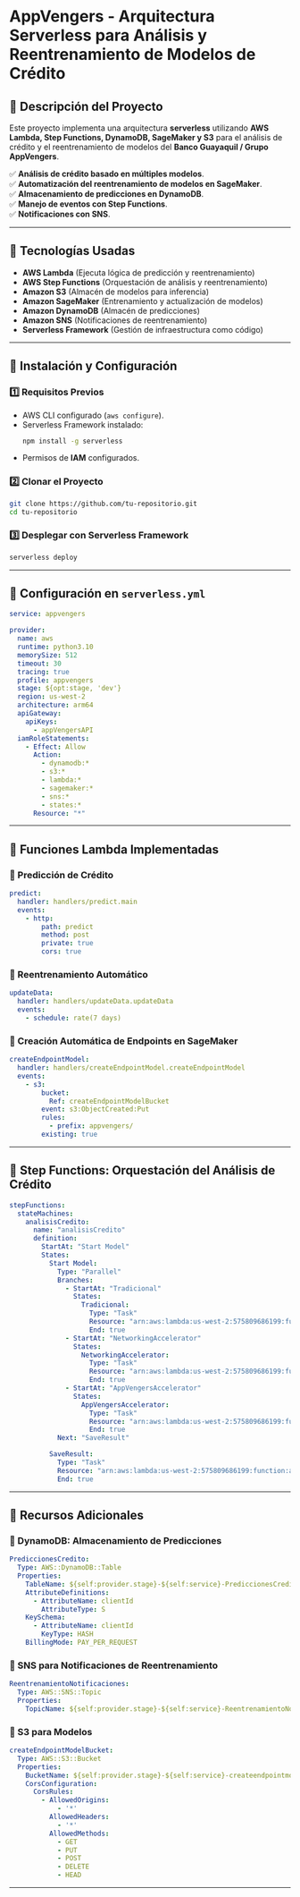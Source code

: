 # **AppVengers - Arquitectura Serverless para Análisis y Reentrenamiento de Modelos de Crédito**

## **📌 Descripción del Proyecto**
Este proyecto implementa una arquitectura **serverless** utilizando **AWS Lambda, Step Functions, DynamoDB, SageMaker y S3** para el análisis de crédito y el reentrenamiento de modelos del **Banco Guayaquil / Grupo AppVengers**.

✅ **Análisis de crédito basado en múltiples modelos**.  
✅ **Automatización del reentrenamiento de modelos en SageMaker**.  
✅ **Almacenamiento de predicciones en DynamoDB**.  
✅ **Manejo de eventos con Step Functions**.  
✅ **Notificaciones con SNS**.  

---

## **📌 Tecnologías Usadas**
- **AWS Lambda** (Ejecuta lógica de predicción y reentrenamiento)
- **AWS Step Functions** (Orquestación de análisis y reentrenamiento)
- **Amazon S3** (Almacén de modelos para inferencia)
- **Amazon SageMaker** (Entrenamiento y actualización de modelos)
- **Amazon DynamoDB** (Almacén de predicciones)
- **Amazon SNS** (Notificaciones de reentrenamiento)
- **Serverless Framework** (Gestión de infraestructura como código)

---

## **📌 Instalación y Configuración**

### **1️⃣ Requisitos Previos**
- AWS CLI configurado (`aws configure`).
- Serverless Framework instalado:
  ```bash
  npm install -g serverless
  ```
- Permisos de **IAM** configurados.

### **2️⃣ Clonar el Proyecto**
```bash
git clone https://github.com/tu-repositorio.git
cd tu-repositorio
```

### **3️⃣ Desplegar con Serverless Framework**
```bash
serverless deploy
```

---

## **📌 Configuración en `serverless.yml`**

```yaml
service: appvengers

provider:
  name: aws
  runtime: python3.10
  memorySize: 512  
  timeout: 30
  tracing: true
  profile: appvengers
  stage: ${opt:stage, 'dev'}
  region: us-west-2
  architecture: arm64
  apiGateway:
    apiKeys:
      - appVengersAPI
  iamRoleStatements:
    - Effect: Allow
      Action:
        - dynamodb:*
        - s3:*
        - lambda:*
        - sagemaker:*
        - sns:*
        - states:*
      Resource: "*"
```

---

## **📌 Funciones Lambda Implementadas**

### **📌 Predicción de Crédito**
```yaml
predict:
  handler: handlers/predict.main
  events:
    - http:
        path: predict
        method: post
        private: true
        cors: true
```

### **📌 Reentrenamiento Automático**
```yaml
updateData:
  handler: handlers/updateData.updateData
  events:
    - schedule: rate(7 days)
```

### **📌 Creación Automática de Endpoints en SageMaker**
```yaml
createEndpointModel:
  handler: handlers/createEndpointModel.createEndpointModel
  events:
    - s3:
        bucket:
          Ref: createEndpointModelBucket
        event: s3:ObjectCreated:Put
        rules:
          - prefix: appvengers/
        existing: true
```

---

## **📌 Step Functions: Orquestación del Análisis de Crédito**

```yaml
stepFunctions:
  stateMachines:
    analisisCredito:
      name: "analisisCredito"
      definition:
        StartAt: "Start Model"
        States:
          Start Model:
            Type: "Parallel"
            Branches:
              - StartAt: "Tradicional"
                States:
                  Tradicional:
                    Type: "Task"
                    Resource: "arn:aws:lambda:us-west-2:575809686199:function:appvengers-dev-Tradicional"
                    End: true
              - StartAt: "NetworkingAccelerator"
                States:
                  NetworkingAccelerator:
                    Type: "Task"
                    Resource: "arn:aws:lambda:us-west-2:575809686199:function:appvengers-dev-NetworkingAccelerator"
                    End: true
              - StartAt: "AppVengersAccelerator"
                States:
                  AppVengersAccelerator:
                    Type: "Task"
                    Resource: "arn:aws:lambda:us-west-2:575809686199:function:appvengers-dev-AppVengersAccelerator"
                    End: true
            Next: "SaveResult"

          SaveResult:
            Type: "Task"
            Resource: "arn:aws:lambda:us-west-2:575809686199:function:appvengers-dev-saveResult"
            End: true
```

---

## **📌 Recursos Adicionales**

### **📌 DynamoDB: Almacenamiento de Predicciones**
```yaml
PrediccionesCredito:
  Type: AWS::DynamoDB::Table
  Properties:
    TableName: ${self:provider.stage}-${self:service}-PrediccionesCredito
    AttributeDefinitions:
      - AttributeName: clientId
        AttributeType: S
    KeySchema:
      - AttributeName: clientId
        KeyType: HASH
    BillingMode: PAY_PER_REQUEST
```

### **📌 SNS para Notificaciones de Reentrenamiento**
```yaml
ReentrenamientoNotificaciones:
  Type: AWS::SNS::Topic
  Properties:
    TopicName: ${self:provider.stage}-${self:service}-ReentrenamientoNotificaciones
```

### **📌 S3 para Modelos**
```yaml
createEndpointModelBucket:
  Type: AWS::S3::Bucket
  Properties:
    BucketName: ${self:provider.stage}-${self:service}-createendpointmodel
    CorsConfiguration:
      CorsRules:
        - AllowedOrigins:
            - '*'
          AllowedHeaders:
            - '*'
          AllowedMethods:
            - GET
            - PUT
            - POST
            - DELETE
            - HEAD
```

---
